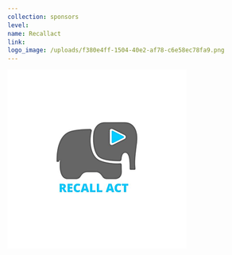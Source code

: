 ```yaml
---
collection: sponsors
level:
name: Recallact
link:
logo_image: /uploads/f380e4ff-1504-40e2-af78-c6e58ec78fa9.png
---
```



![](/uploads/versions/f380e4ff-1504-40e2-af78-c6e58ec78fa9---x----360-360x---.png)